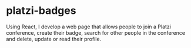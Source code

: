 # platzi-badges

Using React, I develop a web page that allows people to join a Platzi conference, create their badge, search for other people in the conference and delete, update or read their profile.
